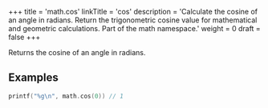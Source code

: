 +++
title = 'math.cos'
linkTitle = 'cos'
description = 'Calculate the cosine of an angle in radians. Return the trigonometric cosine value for mathematical and geometric calculations. Part of the math namespace.'
weight = 0
draft = false
+++

Returns the cosine of an angle in radians.

## Examples

```go
printf("%g\n", math.cos(0)) // 1
```

